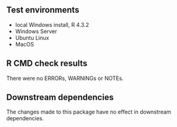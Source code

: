## Test environments
* local Windows install, R 4.3.2
* Windows Server 
* Ubuntu Linux 
* MacOS

## R CMD check results
There were no ERRORs, WARNINGs or NOTEs.

## Downstream dependencies
The changes made to this package have no effect in downstream dependencies.
